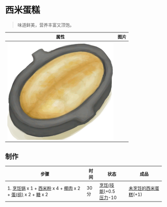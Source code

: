 # 西米蛋糕  
> 味道鲜美，营养丰富又顶饱。  
  
  属性  |   图片   
 ----  |  ----:   
   |  ![](Sprite/SagoCake.png)   
  
## 制作  
步骤  |  时间  |  状态  |  成品  
----  |  ----  |  ----  |  ----  
1. [烹饪锅](CookingPot.md) x 1 + [西米粉](SagoFlour.md) x 4 + [椰肉](CoconutMeat.md) x 2 + [蛋(组)](GpTag_Egg.md) x 2 + [糖](Sugar.md) x 2  |  30分  |  [烹饪(技能)](Skill_Cooking.md)+0.5<br>[压力](Stress.md)-10  |  [未烹饪的西米蛋糕](SagoCakeUncooked.md)(+1)  
